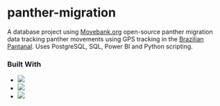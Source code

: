 # panther-migration
A database project using [Movebank.org](https://www.doi.org/10.5441/001/1.3c4fv0m4) open-source panther migration data tracking panther movements using GPS tracking in the [Brazilian Pantanal](https://wwf.panda.org/discover/knowledge_hub/where_we_work/pantanal/). Uses PostgreSQL, SQL, Power BI and Python scripting.

### Built With
* <a href="https://www.python.org/" 
target="_parent">
<img src="https://img.shields.io/badge/python-3670A0?style=for-the-badge&logo=python&logoColor=ffdd54"/></a>
* <img src="https://img.shields.io/badge/-SQL-336791?style=flat-square&logo=sqlite&logoColor=white"/></a>
* <a href="https://www.postgresql.org/" 
target="_parent">
<img src="https://img.shields.io/badge/postgresql-4169e1?style=for-the-badge&logo=postgresql&logoColor=white"/></a>
